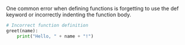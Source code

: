 One common error when defining functions is forgetting to use the def keyword or incorrectly indenting the function body.

```python
# Incorrect function definition
greet(name):
    print("Hello, " + name + "!")
```